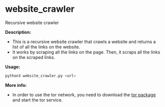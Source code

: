 # website_crawler
Recursive website crawler

**Description:**
* This is a recursive website crawler that crawls a website and returns a list of all the links on the website.
* It works by scraping all the links on the page. Then, it scraps all the links on the scraped links.

**Usage:**
```bash
python3 website_crawler.py <url>
```

**More info:**
* In order to use the tor network, you need to download the [tor package](https://www.torproject.org/dist/torbrowser/11.0.9/tor-win32-0.4.6.10.zip) and start the tor service.